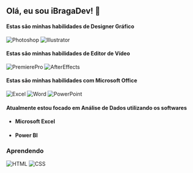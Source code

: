 ## Olá, eu sou iBragaDev! 👋

#### Estas são minhas habilidades de **Designer Gráfico**
![Photoshop](https://aleen42.github.io/badges/src/photoshop.svg)
![Illustrator](https://aleen42.github.io/badges/src/illustrator.svg)

#### Estas são minhas habilidades de **Editor de Vídeo**
![PremierePro](https://aleen42.github.io/badges/src/premiere.svg)
![AfterEffects](https://aleen42.github.io/badges/src/after_effects.svg)

#### Estas são minhas habilidades com **Microsoft Office**
![Excel](https://img.shields.io/badge/Microsoft_Excel-217346?style=for-the-badge&logo=microsoft-excel&logoColor=white)
![Word](https://img.shields.io/badge/Microsoft_Word-2B579A?style=for-the-badge&logo=microsoft-word&logoColor=white)
![PowerPoint](https://img.shields.io/badge/Microsoft_PowerPoint-B7472A?style=for-the-badge&logo=microsoft-powerpoint&logoColor=white)

#### Atualmente estou focado em Análise de Dados utilizando os softwares
* #### Microsoft Excel
* #### Power BI

### Aprendendo

![HTML](https://img.shields.io/badge/HTML5-E34F26?style=for-the-badge&logo=html5&logoColor=white)
![CSS](https://img.shields.io/badge/CSS3-1572B6?style=for-the-badge&logo=css3&logoColor=white)
